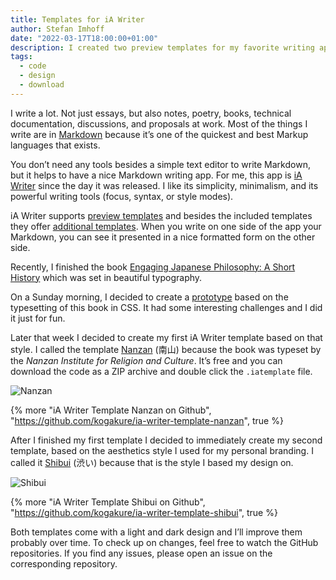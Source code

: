 ```yaml
---
title: Templates for iA Writer
author: Stefan Imhoff
date: "2022-03-17T18:00:00+01:00"
description: I created two preview templates for my favorite writing app iA Writer
tags:
  - code
  - design
  - download
---
```


I write a lot. Not just essays, but also notes, poetry, books, technical documentation, discussions, and proposals at work. Most of the things I write are in [Markdown](https://daringfireball.net/projects/markdown/syntax) because it’s one of the quickest and best Markup languages that exists.

You don’t need any tools besides a simple text editor to write Markdown, but it helps to have a nice Markdown writing app. For me, this app is [iA Writer](https://ia.net/writer) since the day it was released. I like its simplicity, minimalism, and its powerful writing tools (focus, syntax, or style modes).

iA Writer supports [preview templates](https://github.com/iainc/iA-Writer-Templates) and besides the included templates they offer [additional templates](https://ia.net/downloads#templates). When you write on one side of the app your Markdown, you can see it presented in a nice formatted form on the other side.

Recently, I finished the book [Engaging Japanese Philosophy: A Short History](https://www.amazon.de/gp/product/0824869796?ie=UTF8&linkCode=as2&camp=1638&creative=6742&creativeASIN=0824869796) which was set in beautiful typography.

On a Sunday morning, I decided to create a [prototype](https://codepen.io/kogakure/pen/RwxwoWm) based on the typesetting of this book in CSS. It had some interesting challenges and I did it just for fun.

Later that week I decided to create my first iA Writer template based on that style. I called the template [Nanzan](https://github.com/kogakure/ia-writer-template-nanzan) (南山) because the book was typeset by the _Nanzan Institute for Religion and Culture_. It’s free and you can download the code as a ZIP archive and double click the `.iatemplate` file.

![Nanzan](/assets/images/posts/ia-writer-template-nanzan.jpg)

{% more "iA Writer Template Nanzan on Github", "https://github.com/kogakure/ia-writer-template-nanzan", true %}

After I finished my first template I decided to immediately create my second template, based on the aesthetics style I used for my personal branding. I called it [Shibui](https://github.com/kogakure/ia-writer-template-shibui) (渋い) because that is the style I based my design on.

![Shibui](/assets/images/posts/ia-writer-template-shibui.jpg)

{% more "iA Writer Template Shibui on Github", "https://github.com/kogakure/ia-writer-template-shibui", true %}

Both templates come with a light and dark design and I’ll improve them probably over time. To check up on changes, feel free to watch the GitHub repositories. If you find any issues, please open an issue on the corresponding repository.
